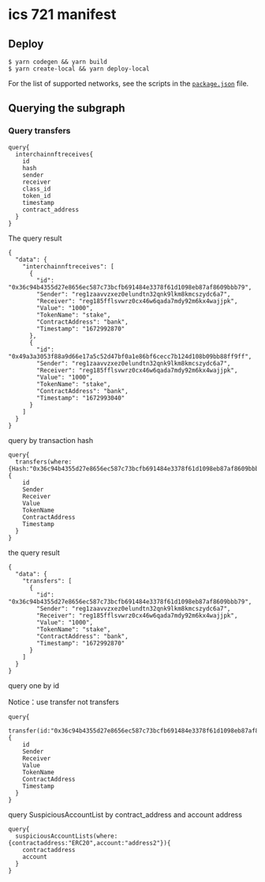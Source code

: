 # ics 721  manifest



## Deploy


```shell
$ yarn codegen && yarn build
$ yarn create-local && yarn deploy-local

```

For the list of supported networks, see the scripts in the [`package.json`](package.json) file.

## Querying the subgraph

### Query transfers
```
query{
  interchainnftreceives{
    id
    hash
    sender
    receiver
    class_id
    token_id
    timestamp
    contract_address
  }
}
```
The query result

```
{
  "data": {
    "interchainnftreceives": [
      {
        "id": "0x36c94b4355d27e8656ec587c73bcfb691484e3378f61d1098eb87af8609bbb79",
        "Sender": "reg1zaavvzxez0elundtn32qnk9lkm8kmcszydc6a7",
        "Receiver": "reg185fflsvwrz0cx46w6qada7mdy92m6kx4wajjpk",
        "Value": "1000",
        "TokenName": "stake",
        "ContractAddress": "bank",
        "Timestamp": "1672992870"
      },
      {
        "id": "0x49a3a3053f88a9d66e17a5c52d47bf0a1e86bf6cecc7b124d108b09bb88ff9ff",
        "Sender": "reg1zaavvzxez0elundtn32qnk9lkm8kmcszydc6a7",
        "Receiver": "reg185fflsvwrz0cx46w6qada7mdy92m6kx4wajjpk",
        "Value": "1000",
        "TokenName": "stake",
        "ContractAddress": "bank",
        "Timestamp": "1672993040"
      }
    ]
  }
}
```

query by transaction hash

```
query{
  transfers(where:{Hash:"0x36c94b4355d27e8656ec587c73bcfb691484e3378f61d1098eb87af8609bbb79"}){
    id
    Sender
    Receiver
    Value
    TokenName
    ContractAddress
    Timestamp
  }
}
```
the query result
```
{
  "data": {
    "transfers": [
      {
        "id": "0x36c94b4355d27e8656ec587c73bcfb691484e3378f61d1098eb87af8609bbb79",
        "Sender": "reg1zaavvzxez0elundtn32qnk9lkm8kmcszydc6a7",
        "Receiver": "reg185fflsvwrz0cx46w6qada7mdy92m6kx4wajjpk",
        "Value": "1000",
        "TokenName": "stake",
        "ContractAddress": "bank",
        "Timestamp": "1672992870"
      }
    ]
  }
}
```

query one  by id

Notice：use transfer not transfers
```
query{
  transfer(id:"0x36c94b4355d27e8656ec587c73bcfb691484e3378f61d1098eb87af8609bbb79"){
    id
    Sender
    Receiver
    Value
    TokenName
    ContractAddress
    Timestamp
  }
}
```

query SuspiciousAccountList by contract_address and account address

```
query{
  suspiciousAccountLists(where:{contractaddress:"ERC20",account:"address2"}){
    contractaddress
    account
  }
}
```